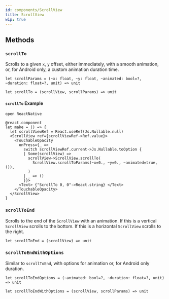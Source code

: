 ```yaml
---
id: components/ScrollView
title: ScrollView
wip: true
---
```


## Methods

### `scrollTo`

Scrolls to a given `x`, `y` offset, either immediately, with a smooth animation,
or, for Android only, a custom animation duration time.

```rescript
let scrollParams = (~x: float, ~y: float, ~animated: bool=?, ~duration: float=?, unit) => unit

let scrollTo = (scrollView, scrollParams) => unit
```

#### `scrollTo` Example

```rescript
open ReactNative

@react.component
let make = () => {
  let scrollViewRef = React.useRef(Js.Nullable.null)
  <ScrollView ref={scrollViewRef->Ref.value}>
    <TouchableOpacity
      onPress={_ =>
        switch scrollViewRef.current->Js.Nullable.toOption {
        | Some(scrollView) =>
          scrollView->ScrollView.scrollTo(
            ScrollView.scrollToParams(~x=0., ~y=0., ~animated=true, ()),
          )
        | _ => ()
        }}>
      <Text> {"ScrollTo 0, 0"->React.string} </Text>
    </TouchableOpacity>
  </ScrollView>
}
```

### `scrollToEnd`

Scrolls to the end of the `ScrollView` with an animation. If this is a vertical
`ScrollView` scrolls to the bottom. If this is a horizontal `ScrollView` scrolls
to the right.

```rescript
let scrollToEnd = (scrollView) => unit
```

### `scrollToEndWithOptions`

Similar to `scrollToEnd`, with options for animation or, for Android only
duration.

```rescript
let scrollToEndOptions = (~animated: bool=?, ~duration: float=?, unit) => unit

let scrollToEndWithOptions = (scrollView, scrollParams) => unit
```
